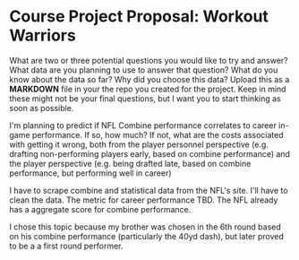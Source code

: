 # Course Project Proposal: Workout Warriors


What are two or three potential questions you would like to try and answer? What
data are you planning to use to answer that question? What do you know about the
data so far? Why did you choose this data? Upload this as a **MARKDOWN**
file in your the repo you created for the project. Keep in mind these might not
be your final questions, but I want you to start thinking as soon as possible.


I'm planning to predict if NFL Combine performance correlates to career in-game
performance. If so, how much? If not, what are the costs associated with getting
it wrong, both from the player personnel perspective (e.g. drafting non-performing
players early, based on combine performance) and the player perspective (e.g.
being drafted late, based on combine performance, but performing well in career)

I have to scrape combine and statistical data from the NFL's site. I'll have to
clean the data.  The metric for career performance TBD. The NFL already has
a aggregate score for combine performance.

I chose this topic because my brother was chosen in the 6th round based on his
combine performance (particularly the 40yd dash), but later proved to be a
a first round performer.
